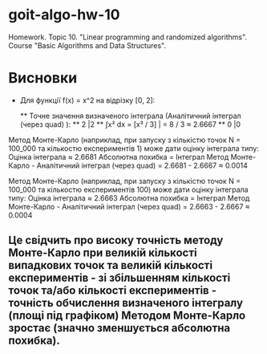 # goit-algo-hw-10
Homework. Topic 10. "Linear programming and randomized algorithms". Course "Basic Algorithms and Data Structures". 

# Висновки
* Для функції f(x) = x^2 на відрізку [0, 2]:

  ** Точне значення визначеного інтеграла (Аналітичний інтеграл (через quad) ):
  **    2                 |2 
  **    ∫x² dx = [x³ / 3] | = 8 / 3 ≈ 2.6667 
  **    0                 |0

Метод Монте-Карло (наприклад, при запуску з кількістю точок N = 100_000 та кількостю експериментів 1) може дати оцінку інтеграла типу:
    Оцінка інтеграла ≈ 2.6681
    Абсолютна похибка = Інтеграл Метод Монте-Карло - Аналітичний інтеграл (через quad) = 2.6681 - 2.6667 ≈ 0.0014

Метод Монте-Карло (наприклад, при запуску з кількістю точок N = 100_000 та кількостю експериментів 100) може дати оцінку інтеграла типу:
    Оцінка інтеграла ≈ 2.6663
    Абсолютна похибка = Інтеграл Метод Монте-Карло - Аналітичний інтеграл (через quad) = 2.6663 - 2.6667 ≈ 0.0004

## Це свідчить про високу точність методу Монте-Карло при великій кількості випадкових точок та великій кількості експериментів - зі збільшенням кількості точок та/або кількості експериментів - точність обчислення визначеного інтегралу (площі під графіком) Методом Монте-Карло зростає (значно зменшується абсолютна похибка).
